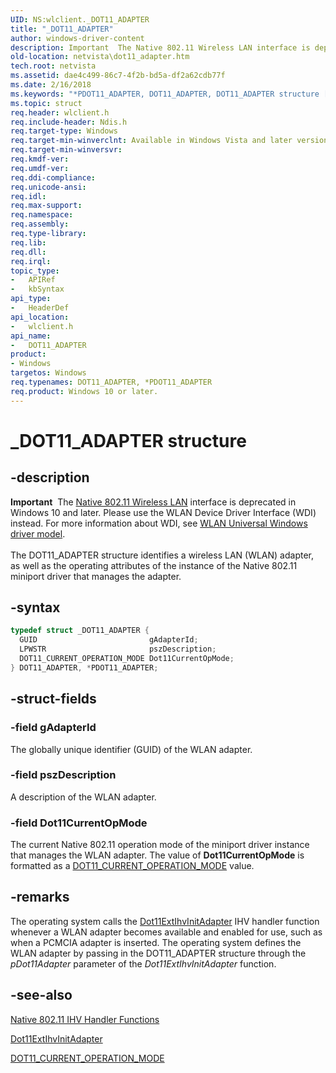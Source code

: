 ```yaml
---
UID: NS:wlclient._DOT11_ADAPTER
title: "_DOT11_ADAPTER"
author: windows-driver-content
description: Important  The Native 802.11 Wireless LAN interface is deprecated in Windows 10 and later.
old-location: netvista\dot11_adapter.htm
tech.root: netvista
ms.assetid: dae4c499-86c7-4f2b-bd5a-df2a62cdb77f
ms.date: 2/16/2018
ms.keywords: "*PDOT11_ADAPTER, DOT11_ADAPTER, DOT11_ADAPTER structure [Network Drivers Starting with Windows Vista], Native_802.11_data_types_0575eb35-d3de-41ad-a956-1714e642b8b5.xml, PDOT11_ADAPTER, PDOT11_ADAPTER structure pointer [Network Drivers Starting with Windows Vista], _DOT11_ADAPTER, netvista.dot11_adapter, wlclient/DOT11_ADAPTER, wlclient/PDOT11_ADAPTER"
ms.topic: struct
req.header: wlclient.h
req.include-header: Ndis.h
req.target-type: Windows
req.target-min-winverclnt: Available in Windows Vista and later versions of the Windows operating   systems.
req.target-min-winversvr:
req.kmdf-ver:
req.umdf-ver:
req.ddi-compliance:
req.unicode-ansi:
req.idl:
req.max-support:
req.namespace:
req.assembly:
req.type-library:
req.lib:
req.dll:
req.irql:
topic_type:
-	APIRef
-	kbSyntax
api_type:
-	HeaderDef
api_location:
-	wlclient.h
api_name:
-	DOT11_ADAPTER
product:
- Windows
targetos: Windows
req.typenames: DOT11_ADAPTER, *PDOT11_ADAPTER
req.product: Windows 10 or later.
---
```


# _DOT11_ADAPTER structure


## -description


<div class="alert"><b>Important</b>  The <a href="https://msdn.microsoft.com/library/windows/hardware/ff560689">Native 802.11 Wireless LAN</a> interface is deprecated in Windows 10 and later. Please use the WLAN Device Driver Interface (WDI) instead. For more information about WDI, see <a href="https://msdn.microsoft.com/6EF92E34-7BC9-465E-B05D-2BCB29165A18">WLAN Universal Windows driver model</a>.</div><div> </div>The DOT11_ADAPTER structure identifies a wireless LAN (WLAN) adapter, as well as the operating
  attributes of the instance of the Native 802.11 miniport driver that manages the adapter.


## -syntax


```cpp
typedef struct _DOT11_ADAPTER {
  GUID                         gAdapterId;
  LPWSTR                       pszDescription;
  DOT11_CURRENT_OPERATION_MODE Dot11CurrentOpMode;
} DOT11_ADAPTER, *PDOT11_ADAPTER;
```


## -struct-fields




### -field gAdapterId

The globally unique identifier (GUID) of the WLAN adapter.


### -field pszDescription

A description of the WLAN adapter.


### -field Dot11CurrentOpMode

The current Native 802.11 operation mode of the miniport driver instance that manages the WLAN
     adapter. The value of
     <b>Dot11CurrentOpMode</b> is formatted as a
     <a href="..\windot11\ns-windot11-_dot11_current_operation_mode.md">
     DOT11_CURRENT_OPERATION_MODE</a> value.


## -remarks



The operating system calls the
    <a href="..\wlanihv\nc-wlanihv-dot11extihv_init_adapter.md">Dot11ExtIhvInitAdapter</a> IHV
    handler function whenever a WLAN adapter becomes available and enabled for use, such as when a PCMCIA
    adapter is inserted. The operating system defines the WLAN adapter by passing in the DOT11_ADAPTER
    structure through the
    <i>pDot11Adapter</i> parameter of the
    <i>Dot11ExtIhvInitAdapter</i> function.




## -see-also

<a href="https://docs.microsoft.com/windows-hardware/drivers/network/native-802-11-ihv-handler-functions">Native 802.11 IHV Handler
   Functions</a>



<a href="..\wlanihv\nc-wlanihv-dot11extihv_init_adapter.md">Dot11ExtIhvInitAdapter</a>



<a href="..\windot11\ns-windot11-_dot11_current_operation_mode.md">DOT11_CURRENT_OPERATION_MODE</a>



 

 


